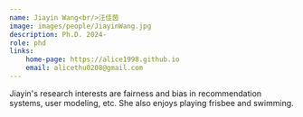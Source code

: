 ```yaml
---
name: Jiayin Wang<br/>汪佳茵
image: images/people/JiayinWang.jpg  
description: Ph.D. 2024-
role: phd  
links:   
    home-page: https://alice1998.github.io  
    email: alicethu0208@gmail.com  
---  
```


Jiayin's research interests are fairness and bias in recommendation systems, user modeling, etc. She also enjoys playing frisbee and swimming.